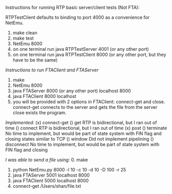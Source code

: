 Instructions for running RTP basic server/client tests (Not FTA):

RTPTestClient defaults to binding to port 4000 as a convenience for NetEmu. 

1. make clean
2. make test
3. NetEmu 8000
3. on one terminal run java RTPTestServer 4001 (or any other port)
4. on one terminal run java RTPTestClient 8000 (or any other port, but they have to be the same)

*Instructions to run FTAClient and FTAServer*

1. make
2. NetEmu 8000
3. java FTAServer 8000 (or any other port) localhost 8000
4. java FTAClient 8000 localhost
5. you will be provided with 2 options in FTAClient: connect-get and close. 
	connect-get connects to the server and gets the file from the server
	close exists the program.

*Implemented:*
(x)	connect-get
()	get 					RTP is bidirectional, but I ran out of time
()	connect 				RTP is bidirectional, but I ran out of time
(x)	post
()	terminate				No time to implement, but would be part of state system with FIN flag and closing states similar to TCP
()	window 					Did not implement pipelining
()	disconnect 				No time to implement, but would be part of state system with FIN flag and closing


*I was able to send a file using:*
0. make
1. python NetEmu.py 8000 -l 10 -c 10 -d 10 -D 100 -r 25
2. java FTAServer 5001 localhost 8000
3. java FTAClient 5000 localhost 8000
4. connect-get /Users/shan/file.txt